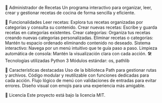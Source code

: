 🥘 Administrador de Recetas
Un programa interactivo para organizar, leer, crear y gestionar recetas de cocina de forma sencilla y eficiente.

🚀 Funcionalidades
Leer recetas: Explora tus recetas organizadas por categorías y consulta su contenido.
Crear nuevas recetas: Escribe y guarda recetas en categorías existentes.
Crear categorías: Organiza tus recetas creando nuevas categorías personalizadas.
Eliminar recetas o categorías: Mantén tu espacio ordenado eliminando contenido no deseado.
Sistema interactivo: Navega por un menú intuitivo que te guía paso a paso.
Limpieza automática de consola: Mantén la visualización clara con cada acción.
🛠️ Tecnologías utilizadas
Python 3
Módulos estándar: os, pathlib

🌟 Características destacadas
Uso de la biblioteca Path para gestionar rutas y archivos.
Código modular y reutilizable con funciones dedicadas para cada acción.
Flujo lógico de menú con validaciones de entradas para evitar errores.
Diseño visual con emojis para una experiencia más amigable.

📜 Licencia
Este proyecto está bajo la licencia MIT.


